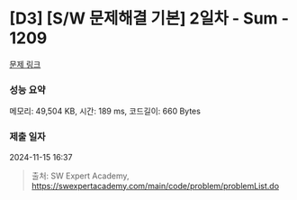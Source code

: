 # [D3] [S/W 문제해결 기본] 2일차 - Sum - 1209 

[문제 링크](https://swexpertacademy.com/main/code/problem/problemDetail.do?contestProbId=AV13_BWKACUCFAYh) 

### 성능 요약

메모리: 49,504 KB, 시간: 189 ms, 코드길이: 660 Bytes

### 제출 일자

2024-11-15 16:37



> 출처: SW Expert Academy, https://swexpertacademy.com/main/code/problem/problemList.do